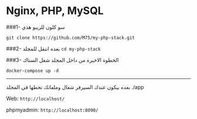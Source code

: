 # Nginx, PHP, MySQL
###1- سو كلون للريبو هذي

`git clone https://github.com/M75/my-php-stack.git`

###2- بعده انتقل للمجلد
`cd my-php-stack`

###3- الخطوة الاخيرة من داخل المجلد شغل الستاك

`docker-compose up -d`


---
 بعده بيكون عندك السيرفر شغال وملفاتك تحطها في المجلد
./app

Web:
`http://localhost/`

phpmyadmin:
`http://localhost:8090/`
